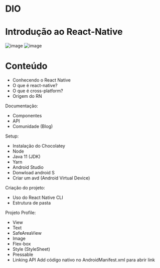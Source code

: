 # DIO
# Introdução ao React-Native

![image](https://user-images.githubusercontent.com/89035572/170286826-f23fd48a-e986-447c-8b56-5489971b5763.png)
![image](https://user-images.githubusercontent.com/89035572/170286983-edeb09c4-9695-4554-abf4-75e309c1e491.png)


# Conteúdo
- Conhecendo o React Native
- O que é react-native?
- O que é cross-platform?
- Origem do RN

Documentação:
- Componentes
- API
- Comunidade (Blog)

Setup:
- Instalação do Chocolatey
- Node
- Java 11 (JDK)
- Yarn
- Android Studio
- Donwload android S
- Criar um avd (Android Virtual Device)

Criação do projeto:
- Uso do React Native CLI
- Estrutura de pasta

Projeto Profile:
- View
- Text
- SafeAreaView
- Image
- Flex-box
- Style (StyleSheet)
- Pressable
- Linking API
Add código nativo no AndroidManifest.xml para abrir link
